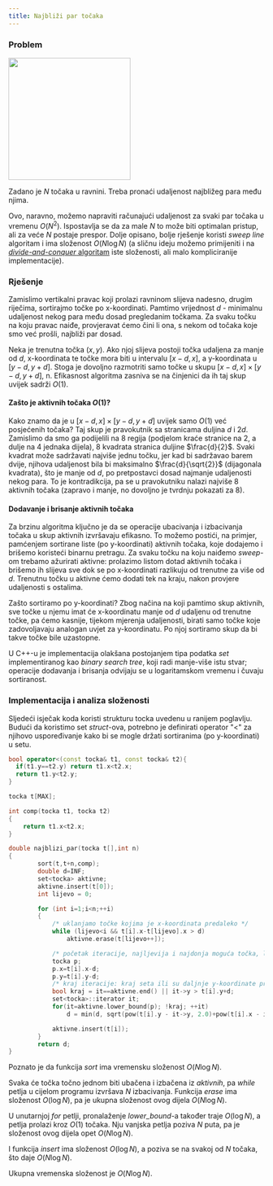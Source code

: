 ```yaml
---
title: Najbliži par točaka
---
```


### Problem
<img src="https://thealgoristsblob.blob.core.windows.net/thealgoristsimages/235597E5-D92A-46CF-84F6-CE4C016036D9.jpeg" width=240px>

Zadano je $N$ točaka u ravnini. Treba pronaći udaljenost najbližeg para među njima.

Ovo, naravno, možemo napraviti računajući udaljenost za svaki par točaka u vremenu $O(N^2)$. Ispostavlja se da za male $N$ to može biti optimalan pristup, ali za veće $N$ postaje prespor. Dolje opisano, bolje rješenje koristi _sweep line_ algoritam i ima složenost $O({N}\log{N})$ (a sličnu ideju možemo primijeniti i na <a href="https://www.cs.mcgill.ca/~cs251/ClosestPair/ClosestPairDQ.html">_divide-and-conquer_ algoritam</a> iste složenosti, ali malo kompliciranije implementacije).

### Rješenje

Zamislimo vertikalni pravac koji prolazi ravninom slijeva nadesno, drugim riječima, sortirajmo točke po x-koordinati. Pamtimo vrijednost $d$ - minimalnu udaljenost nekog para među dosad pregledanim točkama. Za svaku točku na koju pravac naiđe, provjeravat ćemo čini li ona, s nekom od točaka koje smo već prošli, najbliži par dosad.

Neka je trenutna točka $(x,y)$. Ako njoj slijeva postoji točka udaljena za manje od $d$, x-koordinata te točke mora biti u intervalu $[x-d,x]$, a y-koordinata u $[y-d,y+d]$. Stoga je dovoljno razmotriti samo točke u skupu $[x-d,x] \times [y-d,y+d]$, n. Efikasnost algoritma zasniva se na činjenici da ih taj skup uvijek sadrži $O(1)$.

#### Zašto je aktivnih točaka $O(1)$?

Kako znamo da je u $[x-d,x] \times [y-d,y+d]$ uvijek samo $O(1)$ već posjećenih točaka? Taj skup je pravokutnik sa stranicama duljina $d$ i $2d$. Zamislimo da smo ga podijelili na 8 regija (podjelom kraće stranice na 2, a dulje na 4 jednaka dijela), 8 kvadrata stranica duljine $\frac{d}{2}$. Svaki kvadrat može sadržavati najviše jednu točku, jer kad bi sadržavao barem dvije, njihova udaljenost bila bi maksimalno $\frac{d}{\sqrt{2}}$ (dijagonala kvadrata), što je manje od $d$, po pretpostavci dosad najmanje udaljenosti nekog para. To je kontradikcija, pa se u pravokutniku nalazi najviše 8 aktivnih točaka (zapravo i manje, no dovoljno je tvrdnju pokazati za 8).

#### Dodavanje i brisanje aktivnih točaka

Za brzinu algoritma ključno je da se operacije ubacivanja i izbacivanja točaka u skup aktivnih izvršavaju efikasno. To možemo postići, na primjer, pamćenjem sortirane liste (po y-koordinati) aktivnih točaka, koje dodajemo i brišemo koristeći binarnu pretragu. Za svaku točku na koju naiđemo _sweep_-om trebamo ažurirati aktivne: prolazimo listom dotad aktivnih točaka i brišemo ih slijeva sve dok se po x-koordinati razlikuju od trenutne za više od $d$. Trenutnu točku u aktivne ćemo dodati tek na kraju, nakon provjere udaljenosti s ostalima.

Zašto sortiramo po y-koordinati? Zbog načina na koji pamtimo skup aktivnih, sve točke u njemu imat će x-koordinatu manje od $d$ udaljenu od trenutne točke, pa ćemo kasnije, tijekom mjerenja udaljenosti, birati samo točke koje zadovoljavaju analogan uvjet za y-koordinatu. Po njoj sortiramo skup da bi takve točke bile uzastopne.

U C++-u je implementacija olakšana postojanjem tipa podatka _set_ implementiranog kao _binary search tree_, koji radi manje-više istu stvar; operacije dodavanja i brisanja odvijaju se u logaritamskom vremenu i čuvaju sortiranost.

### Implementacija i analiza složenosti

Sljedeći isječak koda koristi strukturu tocka uvedenu u ranijem poglavlju. Budući da koristimo set _struct_-ova, potrebno je definirati operator "<" za njihovo uspoređivanje kako bi se mogle držati sortiranima (po y-koordinati) u setu.

```cpp
bool operator<(const tocka& t1, const tocka& t2){
  if(t1.y==t2.y) return t1.x<t2.x;
  return t1.y<t2.y;
}

tocka t[MAX];

int comp(tocka t1, tocka t2)
{ 
    return t1.x<t2.x; 
}

double najblizi_par(tocka t[],int n)
{
        sort(t,t+n,comp);
        double d=INF;
        set<tocka> aktivne;
        aktivne.insert(t[0]);
        int lijevo = 0;

        for (int i=1;i<n;++i)
        {
            /* uklanjamo točke kojima je x-koordinata predaleko */
            while (lijevo<i && t[i].x-t[lijevo].x > d) 
                aktivne.erase(t[lijevo++]); 

            /* početak iteracije, najljevija i najdonja moguća točka, lower bound za dio aktivnih kojim iteriramo */
            tocka p;
            p.x=t[i].x-d;
            p.y=t[i].y-d;
            /* kraj iteracije: kraj seta ili su daljnje y-koordinate predaleko */
            bool kraj = it==aktivne.end() || it->y > t[i].y+d;
            set<tocka>::iterator it;
            for(it=aktivne.lower_bound(p); !kraj; ++it)
                d = min(d, sqrt(pow(t[i].y - it->y, 2.0)+pow(t[i].x - it->x, 2.0)));

            aktivne.insert(t[i]);
        }
        return d;
}
```

Poznato je da funkcija _sort_ ima vremensku složenost $O({N}\log{N})$.

Svaka će točka točno jednom biti ubačena i izbačena iz _aktivnih_, pa _while_ petlja u cijelom programu izvršava $N$ izbacivanja. Funkcija _erase_ ima složenost $O(\log{N})$, pa je ukupna složenost ovog dijela $O({N}\log{N})$.

U unutarnjoj _for_ petlji, pronalaženje _lower_bound_-a također traje $O(\log{N})$, a petlja prolazi kroz $O(1)$ točaka. Nju vanjska petlja poziva $N$ puta, pa je složenost ovog dijela opet $O({N}\log{N})$.

I funkcija _insert_ ima složenost $O(\log{N})$, a poziva se na svakoj od $N$ točaka, što daje $O({N}\log{N})$.

Ukupna vremenska složenost je $O({N}\log{N})$.
